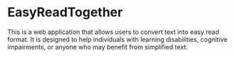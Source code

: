 # EasyReadTogether

This is a web application that allows users to convert text into easy read format. It is designed to help individuals with learning disabilities, cognitive impairments, or anyone who may benefit from simplified text.


